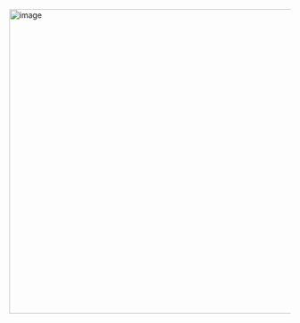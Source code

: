 <img width="736" height="546" alt="image" src="https://github.com/user-attachments/assets/abaa7f66-0952-48c1-95d1-d1e0557d369e" />

